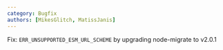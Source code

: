```yaml
---
category: Bugfix
authors: [MikesGlitch, MatissJanis]
---
```


Fix: `ERR_UNSUPPORTED_ESM_URL_SCHEME` by upgrading node-migrate to v2.0.1
